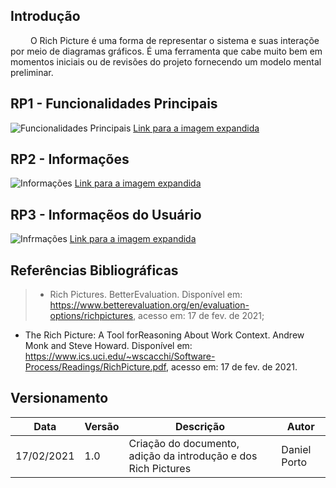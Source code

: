 ## Introdução
&emsp;&emsp; O Rich Picture é uma forma de representar o sistema e suas interaçõe por meio de diagramas gráficos. É uma ferramenta que cabe muito bem em momentos iniciais ou de revisões do projeto fornecendo um modelo mental preliminar.

## RP1 - Funcionalidades Principais
![Funcionalidades Principais](https://user-images.githubusercontent.com/48573556/108143785-1e971800-70a7-11eb-9c19-3271177b1341.png)
[Link para a imagem expandida](https://user-images.githubusercontent.com/48573556/108143785-1e971800-70a7-11eb-9c19-3271177b1341.png)

## RP2 - Informações
![Informações](https://user-images.githubusercontent.com/48573556/108143861-44242180-70a7-11eb-9931-1fbae7790712.png)
[Link para a imagem expandida](https://user-images.githubusercontent.com/48573556/108143861-44242180-70a7-11eb-9931-1fbae7790712.png)

## RP3 - Informaçẽos do Usuário
![Infrmações](https://user-images.githubusercontent.com/48573556/108143910-5d2cd280-70a7-11eb-87c1-a9c9fa404ba7.png)
[Link para a imagem expandida](https://user-images.githubusercontent.com/48573556/108143910-5d2cd280-70a7-11eb-87c1-a9c9fa404ba7.png)

## Referências Bibliográficas
> - Rich Pictures. BetterEvaluation. Disponível em: https://www.betterevaluation.org/en/evaluation-options/richpictures, acesso em: 17 de fev. de 2021;
  - The Rich Picture: A Tool forReasoning About Work Context. Andrew Monk and Steve Howard. Disponível em: https://www.ics.uci.edu/~wscacchi/Software-Process/Readings/RichPicture.pdf, acesso em: 17 de fev. de 2021.

## Versionamento
|Data|Versão|Descrição|Autor|
|----|------|---------|-----|
|17/02/2021|1.0|Criação do documento, adição da introdução e dos Rich Pictures|Daniel Porto|
